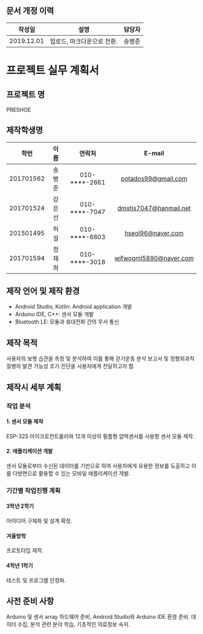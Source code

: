 ## 문서 개정 이력
|작성일|설명|담당자|
|:-:|:-:|:-:|
|2019.12.01|업로드, 마크다운으로 전환.|송병준|

# 프로젝트 실무 계획서
## 프로젝트 명
PRESHOE

## 제작학생명
|학번|이름|연락처|E-mail|
|:-:|:-:|:-:|:-:|
|201701562|송병준|010-****-2661|potados99@gmail.com|
|201701524|강은선|010-****-7047|dmstjs7047@hanmail.net|
|201501495|허설|010-****-6603|hseol96@naver.com|
|201701594|정재희|010-****-3018|wjfwogml5890@naver.com|

## 제작 언어 및 제작 환경
- Android Studio, Kotlin: Android application 개발
- Arduino IDE, C++: 센서 모듈 개발
- Bluetooth LE: 모듈과 휴대전화 간의 무서 통신

## 제작 목적
사용자의 보행 습관을 측정 및 분석하여 이를 통해 걷기운동 분석 보고서 및 정형외과적 질병의 발견 가능성 조기 진단을 사용자에게 전달하고자 함.

## 제작시 세부 계획
### 작업 분석
#### 1. 센서 모듈 제작
ESP-32S 마이크로컨트롤러와 12개 이상의 필름형 압력센서를 사용항 센서 모듈 제작.

#### 2. 애플리케이션 개발
센서 모듈로부터 수신된 데이터를 기반으로 하여 사용자에게 유용한 정보를 도출하고 이를 다방면으로 활용할 수 있는 모바일 애플리케이션 개발.

### 기간별 작업진행 계획
#### 3학년 2학기
아이디어 구체화 및 설계 확정.

#### 겨울방학
프로토타입 제작.

#### 4학년 1학기
테스트 및 프로그램 안정화.

## 사전 준비 사항
Arduino 및 센서 array 하드웨어 준비, Android Studio와 Arduino IDE 환경 준비. 데이터 수집, 분석 관련 분야 학습, 기초적인 의료정보 숙지.
